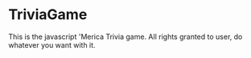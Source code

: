 # TriviaGame

This is the javascript 'Merica Trivia game. All rights granted to user, do whatever you want with it.  
